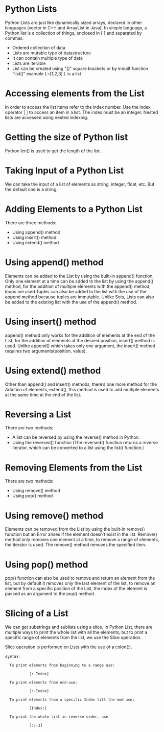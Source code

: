 # Python Lists
Python Lists are just like dynamically sized arrays, declared in other languages (vector in C++ and ArrayList in Java). In simple language, a Python list is a collection of things, enclosed in [ ] and separated by commas. 
  * Ordered collection of data.
  * Lists are mutable type of datastructure
  * It can contain multiple type of data
  * Lists are iterable
  * List can be created using "[]" square brackets or by inbuilt function "list()" example L=[1,2,3] L is a list
# Accessing elements from the List
In order to access the list items refer to the index number. Use the index operator [ ] to access an item in a list. The index must be an integer. Nested lists are accessed using nested indexing. 
# Getting the size of Python list
Python len() is used to get the length of the list.
# Taking Input of a Python List
We can take the input of a list of elements as string, integer, float, etc. But the default one is a string.
# Adding Elements to a Python List
There are three methods:
 * Using append() method
 * Using insert() method
 * Using extend() method
  # Using append() method
   Elements can be added to the List by using the built-in append() function. Only one element at a time can be added to the list by using the append() method, for the addition of multiple elements with the
   append() method, loops are used.Tuples can also be added to the list with the use of the append method because tuples are immutable. Unlike Sets, Lists can also be added to the existing list with the use of
   the append() method.
  # Using insert() method
   append() method only works for the addition of elements at the end of the List, for the addition of elements at the desired position, insert() method is used. Unlike append() which takes only one argument, the
   insert() method requires two arguments(position, value). 
  # Using extend() method
   Other than append() and insert() methods, there’s one more method for the Addition of elements, extend(), this method is used to add multiple elements at the same time at the end of the list.
# Reversing a List
There are two methods:
 *  A list can be reversed by using the reverse() method in Python.
 *  Using the reversed() function (The reversed() function returns a reverse iterator, which can be converted to a list using the list() function.)
# Removing Elements from the List
There are two methods:
 * Using remove() method
 * Using pop() method
# Using remove() method
Elements can be removed from the List by using the built-in remove() function but an Error arises if the element doesn’t exist in the list. Remove() method only removes one element at a time, to remove a range of elements, the iterator is used. The remove() method removes the specified item.
# Using pop() method
pop() function can also be used to remove and return an element from the list, but by default it removes only the last element of the list, to remove an element from a specific position of the List, the index of the element is passed as an argument to the pop() method.
# Slicing of a List
We can get substrings and sublists using a slice. In Python List, there are multiple ways to print the whole list with all the elements, but to print a specific range of elements from the list, we use the Slice operation. 

Slice operation is performed on Lists with the use of a colon(:). 

   syntax:
      
      To print elements from beginning to a range use:
               
               [: Index]
      
      To print elements from end-use:
      
               [:-Index]
     
      To print elements from a specific Index till the end use:

               [Index:]

      To print the whole list in reverse order, use 

               [::-1]
               
